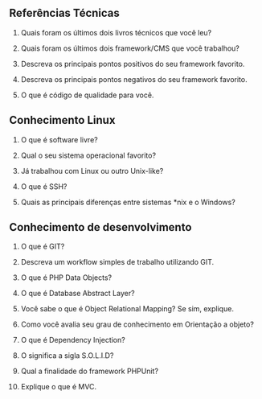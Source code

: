 ## Referências Técnicas

1. Quais foram os últimos dois livros técnicos que você leu?

2. Quais foram os últimos dois framework/CMS que você trabalhou?

3. Descreva os principais pontos positivos do seu framework favorito.

4. Descreva os principais pontos negativos do seu framework favorito.

5. O que é código de qualidade para você.

## Conhecimento Linux

1. O que é software livre?

2. Qual o seu sistema operacional favorito?

3. Já trabalhou com Linux ou outro Unix-like?

4. O que é SSH?

5. Quais as principais diferenças entre sistemas *nix e o Windows?

## Conhecimento de desenvolvimento

1. O que é GIT?

2. Descreva um workflow simples de trabalho utilizando GIT.

3. O que é PHP Data Objects?

4. O que é Database Abstract Layer?

5. Você sabe o que é Object Relational Mapping? Se sim, explique.

6. Como você avalia seu grau de conhecimento em Orientação a objeto?

7. O que é Dependency Injection?

8. O significa a sigla S.O.L.I.D?

9. Qual a finalidade do framework PHPUnit?

10. Explique o que é MVC.